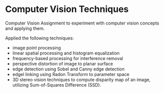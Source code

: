 # Computer Vision Techniques

Computer Vision Assignment to experiment with computer vision concepts and applying them.

Applied the following techniques: 
* image point processing
* linear spatial processing and histogram equalization
* frequency-based processing for interference removal
* perspective distortion of image to planar surface
* edge detection using Sobel and Canny edge detection
* edgel linking using Radon Transform to parameter space
* 3D stereo vision techniques to compute disparity map of an image, utilizing Sum-of-Squares Difference (SSD).





